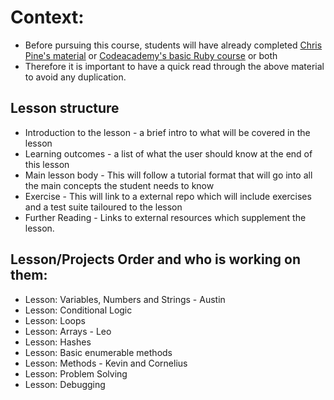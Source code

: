 # Context:
- Before pursuing this course, students will have already completed [Chris Pine's material](https://pine.fm/LearnToProgram/) or [Codeacademy's basic Ruby course](https://www.codecademy.com/learn/ruby) or both
- Therefore it is important to have a quick read through the above material to avoid any duplication.


## Lesson structure
* Introduction to the lesson - a brief intro to what will be covered in the lesson
* Learning outcomes - a list of what the user should know at the end of this lesson
* Main lesson body - This will follow a tutorial format that will go into all the main concepts the student needs to know
* Exercise - This will link to a external repo which will include exercises and a test suite tailoured to the lesson
* Further Reading - Links to external resources which supplement the lesson.
  
## Lesson/Projects Order and who is working on them:

* Lesson: Variables, Numbers and Strings - Austin
* Lesson: Conditional Logic
* Lesson: Loops
* Lesson: Arrays - Leo
* Lesson: Hashes
* Lesson: Basic enumerable methods
* Lesson: Methods - Kevin and Cornelius
* Lesson: Problem Solving
* Lesson: Debugging
